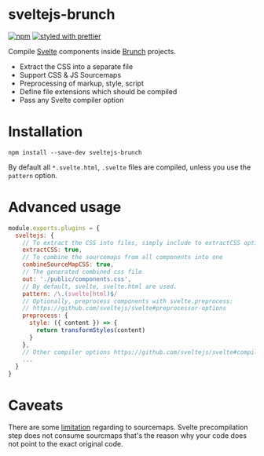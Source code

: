 # sveltejs-brunch

[![npm](https://img.shields.io/npm/v/sveltejs-brunch.svg?maxAge=3600)](https://www.npmjs.com/package/sveltejs-brunch)
[![styled with prettier](https://img.shields.io/badge/styled_with-prettier-ff69b4.svg)](#badge)

Compile [Svelte](https://github.com/sveltejs/svelte) components inside [Brunch](https://github.com/brunch/brunch) projects.

- Extract the CSS into a separate file
- Support CSS & JS Sourcemaps
- Preprocessing of markup, style, script
- Define file extensions which should be compiled
- Pass any Svelte compiler option

# Installation

```
npm install --save-dev sveltejs-brunch
```

By default all `*.svelte.html`, `.svelte` files are compiled, unless you use the `pattern` option.

# Advanced usage

```js
module.exports.plugins = {
  sveltejs: {
    // To extract the CSS into files, simply include to extractCSS option in your Brunch config like so...
    extractCSS: true,
    // To combine the sourcemaps from all components into one
    combineSourceMapCSS: true,
    // The generated combined css file
    out: './public/components.css',
    // By default, svelte, svelte.html are used.
    pattern: /\.(svelte|html)$/
    // Optionally, preprocess components with svelte.preprocess:
    // https://github.com/sveltejs/svelte#preprocessor-options
    preprocess: {
      style: ({ content }) => {
        return transformStyles(content)
      }
    },
    // Other compiler options https://github.com/sveltejs/svelte#compiler-options
    ...
  }
}
```
# Caveats
There are some [limitation](https://github.com/Rich-Harris/svelte-preprocessor-demo#future-work) regarding to sourcemaps. Svelte precompilation step does not consume sourcmaps that's the reason why your code does not point to the exact original code.
